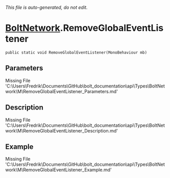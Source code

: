 *This file is auto-generated, do not edit.*

# [BoltNetwork](Types/BoltNetwork.md).RemoveGlobalEventListener
`public static void RemoveGlobalEventListener(MonoBehaviour mb)`
## Parameters
Missing File 'C:\Users\Fredrik\Documents\GitHub\bolt_documentation\api\Types\BoltNetwork\M\RemoveGlobalEventListener_Parameters.md'
## Description
Missing File 'C:\Users\Fredrik\Documents\GitHub\bolt_documentation\api\Types\BoltNetwork\M\RemoveGlobalEventListener_Description.md'
## Example
Missing File 'C:\Users\Fredrik\Documents\GitHub\bolt_documentation\api\Types\BoltNetwork\M\RemoveGlobalEventListener_Example.md'

